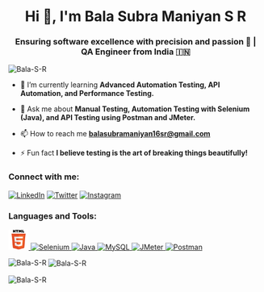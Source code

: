 <h1 align="center">Hi 👋, I'm Bala Subra Maniyan S R</h1>
<h3 align="center">Ensuring software excellence with precision and passion 🚀 | QA Engineer from India 🇮🇳</h3>

<p align="left"> <img src="https://komarev.com/ghpvc/?username=Bala-S-R&label=Profile%20views&color=0e75b6&style=flat" alt="Bala-S-R" /> </p>

- 🌱 I’m currently learning **Advanced Automation Testing, API Automation, and Performance Testing.**

- 💬 Ask me about **Manual Testing, Automation Testing with Selenium (Java), and API Testing using Postman and JMeter.**

- 📫 How to reach me **balasubramaniyan16sr@gmail.com**

- ⚡ Fun fact **I believe testing is the art of breaking things beautifully!**

<h3 align="left">Connect with me:</h3>
<p align="left">
<a href="https://linkedin.com/in/bala-subra-maniyan-s-r" target="blank"><img align="center" src="https://cdn.jsdelivr.net/npm/simple-icons@3.1.0/icons/linkedin.svg" alt="LinkedIn" height="30" width="40" /></a>
<a href="https://x.com/BalaSubra69951" target="blank"><img align="center" src="https://cdn.jsdelivr.net/npm/simple-icons@3.1.0/icons/twitter.svg" alt="Twitter" height="30" width="40" /></a>
<a href="https://www.instagram.com/bala_subra_maniyan_s_r/profilecard" target="blank"><img align="center" src="https://cdn.jsdelivr.net/npm/simple-icons@3.1.0/icons/instagram.svg" alt="Instagram" height="30" width="40" /></a>
</p>

<h3 align="left">Languages and Tools:</h3>
<p align="left"> 
<a href="https://www.w3.org/html/" target="_blank" rel="noreferrer">
  <img src="https://raw.githubusercontent.com/devicons/devicon/master/icons/html5/html5-original-wordmark.svg" alt="HTML5" width="40" height="40"/>
</a>
<a href="https://www.selenium.dev" target="_blank">
  <img src="https://www.vectorlogo.zone/logos/selenium/selenium-icon.svg" alt="Selenium" width="40" height="40"/>
</a>
<a href="https://www.java.com" target="_blank">
  <img src="https://www.vectorlogo.zone/logos/java/java-icon.svg" alt="Java" width="40" height="40"/>
</a>
<a href="https://www.mysql.com" target="_blank">
  <img src="https://www.vectorlogo.zone/logos/mysql/mysql-icon.svg" alt="MySQL" width="40" height="40"/>
</a>
<a href="https://jmeter.apache.org/" target="_blank">
  <img src="https://jmeter.apache.org/images/jmeter_square.svg" alt="JMeter" width="40" height="40"/>
</a>
<a href="https://www.postman.com/" target="_blank">
  <img src="https://www.vectorlogo.zone/logos/getpostman/getpostman-icon.svg" alt="Postman" width="40" height="40"/>
</a>

</p>

<p><img align="left" src="https://github-readme-stats.vercel.app/api/top-langs?username=Bala-S-R&show_icons=true&locale=en&layout=compact" alt="Bala-S-R" /></p>

<p>&nbsp;<img align="center" src="https://github-readme-stats.vercel.app/api?username=Bala-S-R&show_icons=true&locale=en" alt="Bala-S-R" /></p>

<p><img align="center" src="https://github-readme-streak-stats.herokuapp.com/?user=Bala-S-R&" alt="Bala-S-R" /></p>
